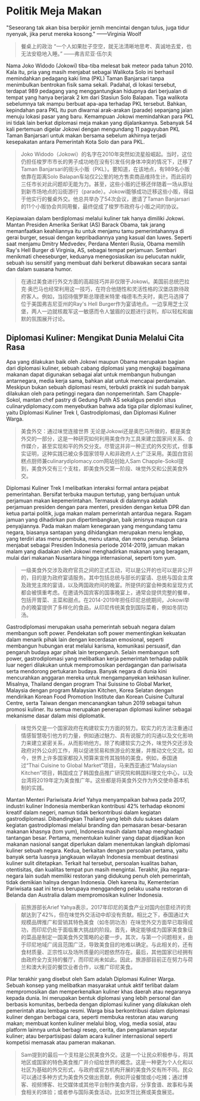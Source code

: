 # Politik Meja Makan

"Seseorang tak akan bisa berpikir jernih mencintai dengan tulus, juga tidur nyenyak, jika perut mereka kosong." ——Virginia Woolf

> 餐桌上的政治
> “一个人如果肚子空空，就无法清晰地思考、真诚地去爱，也无法安稳地入睡。” ——弗吉尼亚·伍尔夫

Nama Joko Widodo (Jokowi) tiba-tiba melesat bak meteor pada tahun 2010. Kala itu, pria yang masih menjabat sebagai Walikota Solo ini berhasil memindahkan pedagang kaki lima (PKL) Taman Banjarsari tanpa menimbulkan bentrokan fisik sama sekali. Padahal, di lokasi tersebut, terdapat 989 pedagang yang menggantungkan hidupnya dari berjualan di tempat yang hanya berjarak 2 km dari Stasiun Solo Balapan. Tiga walikota sebelumnya tak mampu berbuat apa-apa terhadap PKL tersebut. Bahkan, kepindahan para PKL itu pun diwarnai arak-arakan (parade) sepanjang jalan menuju lokasi pasar yang baru. Kemampuan Jokowi memindahkan para PKL ini tidak lain berkat diplomasi meja makan yang dijalankannya. Sebanyak 54 kali pertemuan digelar Jokowi dengan mengundang 11 paguyuban PKL Taman Banjarsari untuk makan bersama sebelum akhirnya terjadi kesepakatan antara Pemerintah Kota Solo dan para PKL.

> Joko Widodo（Jokowi）的名字在2010年突然如流星般崛起。当时，这位仍担任梭罗市市长的男子成功地在没有引发任何身体冲突的情况下，迁移了Taman Banjarsari的街头小贩（PKL）。要知道，在该地点，有989名小贩依靠在距离Solo Balapan车站仅2公里的地方售卖商品维持生计。而此前的三任市长对此问题却无能为力。甚至，这些小贩的迁移还伴随着一场从原址到新市场地点的沿街游行（parade）。Jokowi能够成功迁移这些小贩，得益于他实行的餐桌外交。他总共举办了54次会议，邀请了Taman Banjarsari的11个小贩协会共同用餐，最终促成了梭罗市政府与小贩之间的协议。

Kepiawaian dalam berdiplomasi melalui kuliner tak hanya dimiliki Jokowi. Mantan Presiden Amerika Serikat (AS) Barack Obama, tak jarang memanfaatkan keahliannya itu untuk menjamu tamu pemerintahannya di gerai burger, sesuai dengan kepribadiannya yang kasual dan luwes. Seperti saat menjamu Dmitry Medvedev, Perdana Menteri Rusia, Obama memilih Ray's Hell Burger di Virginia, AS, sebagai tempat perjamuan. Sembari menikmati cheeseburger, keduanya menegosiasikan isu pelucutan nuklir, sebuah isu sensitif yang membuat dahi berkerut dibawakan secara santai dan dalam suasana humor.

> 在通过美食进行外交方面的高超技巧并非仅限于Jokowi。美国前总统巴拉克·奥巴马也经常利用这一技巧，在符合他随性和灵活性格的汉堡店款待政府客人。例如，当招待俄罗斯总理德米特里·梅德韦杰夫时，奥巴马选择了位于美国弗吉尼亚州的Ray's Hell Burger作为宴请地点。一边享用芝士汉堡，两人一边就核裁军这一敏感而令人皱眉的议题进行谈判，却以轻松和幽默的氛围展开讨论。

## Diplomasi Kuliner: Mengikat Dunia Melalui Cita Rasa

Apa yang dilakukan baik oleh Jokowi maupun Obama merupakan bagian dari diplomasi kuliner, sebuah cabang diplomasi yang mengkaji bagaimana makanan dapat digunakan sebagai alat untuk membangun hubungan antarnegara, media kerja sama, bahkan alat untuk mencapai perdamaian. Meskipun bukan sebuah diplomasi resmi, terbukti praktik ini sudah banyak dilakukan oleh para petinggi negara dan nonpemerintah. Sam Chapple-Sokol, mantan chef pastry di Gedung Putih AS sekaligus pendiri situs culinarydiplomacy.com menyebutkan bahwa ada tiga pilar diplomasi kuliner, yaitu Diplomasi Kuliner Trek I, Gastrodiplomasi, dan Diplomasi Kuliner Warga.

> 美食外交：通过味觉连接世界
> 无论是Jokowi还是奥巴马所做的，都是美食外交的一部分，这是一种研究如何利用美食作为工具来建立国家间关系、合作媒介，甚至实现和平的外交分支。尽管这并非一种正式的外交形式，但事实证明，这种实践已被众多国家领导人和非政府人士广泛采用。美国白宫前糕点厨师兼culinarydiplomacy.com网站创始人Sam Chapple-Sokol提到，美食外交有三个支柱，即美食外交第一阶段、味觉外交和公民美食外交。

Diplomasi Kuliner Trek I melibatkan interaksi formal antara pejabat pemerintahan. Bersifat terbuka maupun tertutup, yang bertujuan untuk perjamuan makan kepemerintahan. Termasuk di dalamnya adalah perjamuan presiden dengan para menteri, presiden dengan ketua DPR dan ketua partai politik, juga makan malam pemerintah antardua negara. Ragam jamuan yang dihadirkan pun dipertimbangkan, baik jenisnya maupun cara penyajiannya. Pada makan malam kenegaraan yang mengundang tamu negara, biasanya santapan yang dihidangkan merupakan menu lengkap, yang terdiri atas menu pembuka, menu utama, dan menu penutup. Selama menjabat sebagai Presiden Indonesia periode 2014-2019, jamuan makan malam yang diadakan oleh Jokowi menghadirkan makanan yang beragam, mulai dari makanan Nusantara hingga internasional, seperti tom yum.

> 一级美食外交涉及政府官员之间的正式互动，可以是公开的也可以是非公开的，目的是为政府宴请服务。其中包括总统与部长的宴请、总统与国会主席及政党主席的宴请，以及两国政府间的晚宴。所提供的宴会种类和呈现方式都会被慎重考虑。在邀请外国宾客的国事晚宴上，通常会提供完整的餐单，包括开胃菜、主菜和甜点。在2014-2019年担任印尼总统期间，Jokowi举办的晚宴提供了多样化的食品，从印尼传统美食到国际菜肴，例如冬阴功汤。

Gastrodiplomasi merupakan usaha pemerintah sebuah negara dalam membangun soft power. Pendekatan soft power mementingkan kekuatan dalam menarik pihak lain dengan kecerdasan emosional, seperti membangun hubungan erat melalui karisma, komunikasi persuasif, dan pengaruh budaya agar pihak lain terpengaruh. Selain membangun soft power, gastrodiplomasi yang melibatkan kerja pemerintah terhadap publik luar negeri dilakukan untuk mempromosikan perdagangan dan pariwisata serta mendorong pertukaran budaya. Banyak negara di dunia kini mencurahkan anggaran mereka untuk mengampanyekan kekhasan kuliner. Misalnya, Thailand dengan program Thai Suissine to Global Market, Malaysia dengan program Malaysian Kitchen, Korea Selatan dengan mendirikan Korean Food Promotion Institute dan Korean Cuisine Cultural Centre, serta Taiwan dengan mencanangkan tahun 2019 sebagai tahun promosi kuliner. Itu semua merupakan penerapan diplomasi kuliner sebagai mekanisme dasar dalam misi diplomatik.

> 味觉外交是一个国家政府在构建软实力方面的努力。软实力的方法注重通过情感智慧吸引他方的力量，例如通过魅力、具有说服力的沟通以及文化影响力来建立紧密关系，从而影响他方。除了构建软实力之外，味觉外交还涉及政府对外公众的工作，用以促进贸易和旅游业的发展，并推动文化交流。如今，世界上许多国家都投入预算来宣传其独特的美食。例如，泰国通过“Thai Cuisine to Global Market”项目，马来西亚通过“Malaysian Kitchen”项目，韩国成立了韩国食品推广研究院和韩国料理文化中心，以及台湾将2019年定为美食推广年。这些都是将美食外交作为外交使命基本机制的实践。

Mantan Menteri Pariwisata Arief Yahya menyampaikan bahwa pada 2017, industri kuliner Indonesia memberikan kontribusi 42% terhadap ekonomi kreatif dalam negeri, namun tidak berkontribusi dalam kegiatan gastrodiplomasi. Dibandingkan Thailand yang lebih dulu sukses dalam kegiatan gastrodiplomasi melalui branding dan pemasaran besar-besaran makanan khasnya (tom yum), Indonesia masih dalam tahap menghadapi tantangan besar. Pertama, menentukan kuliner yang dapat dijadikan ikon makanan nasional sangat diperlukan dalam menentukan langkah diplomasi kuliner sebuah negara. Kedua, berkaitan dengan persoalan pertama, yaitu banyak serta luasnya jangkauan wilayah Indonesia membuat destinasi kuliner sulit ditetapkan. Terkait hal tersebut, persoalan kualitas bahan, otentisitas, dan kualitas tempat pun masih mengintai. Terakhir, jika negara-negara lain sudah memiliki restoran yang didukung penuh oleh pemerintah, tidak demikian halnya dengan Indonesia. Oleh karena itu, Kementerian Pariwisata saat ini terus berupaya menggandeng pelaku usaha restoran di Belanda dan Australia dalam mempromosikan kuliner Indonesia.

> 前旅游部长Arief Yahya表示，2017年印尼的美食产业对国内创意经济的贡献达到了42%，但在味觉外交活动中却没有贡献。相比之下，泰国通过大规模品牌推广和营销其特色美食（如冬阴功汤）在味觉外交方面早已取得成功，而印尼仍处于面临重大挑战的阶段。首先，确定能够成为国家美食象征的菜品是制定一国美食外交策略的必要一步。其次，与第一个问题相关，由于印尼地域广阔且范围广泛，导致美食目的地难以确定。与此相关的，还有食材质量、正宗性以及场所质量的问题依然存在。最后，其他国家已经拥有由政府全力支持的餐厅，而印尼尚未如此。因此，旅游部目前正在努力与荷兰和澳大利亚的餐饮业者合作，以推广印尼美食。

Pilar terakhir yang disebut oleh Sam adalah Diplomasi Kuliner Warga. Sebuah konsep yang melibatkan masyarakat untuk aktif terlibat dalam mempromosikan dan memperkenalkan kuliner khas daerah atau negaranya kepada dunia. Ini merupakan bentuk diplomasi yang lebih personal dan berbasis komunitas, berbeda dengan diplomasi kuliner yang dilakukan oleh pemerintah atau lembaga resmi. Warga bisa berkontribusi dalam diplomasi kuliner dengan berbagai cara, seperti membuka restoran atau warung makan; membuat konten kuliner melalui blog, vlog, media sosial, atau platform lainnya untuk berbagi resep, cerita, dan pengalaman seputar kuliner; atau berpartisipasi dalam acara kuliner internasional seperti kompetisi memasak atau pameran makanan.

> Sam提到的最后一个支柱是公民美食外交。这是一个让民众积极参与，将其地区或国家的特色美食推广并介绍给世界的概念。这是一种更为个人化和以社区为基础的外交形式，与政府或官方机构开展的美食外交有所不同。民众可以通过多种方式为美食外交做出贡献，例如开设餐馆或小吃摊；通过博客、视频博客、社交媒体或其他平台制作美食内容，分享食谱、故事和与美食相关的体验；或者参与国际美食活动，比如烹饪比赛或美食展览。
